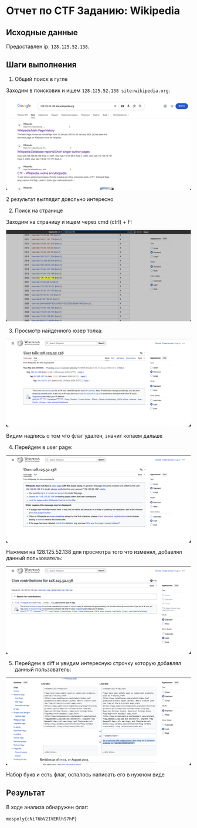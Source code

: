 # Отчет по CTF Заданию: Wikipedia

## Исходные данные
Предоставлен ip: `128.125.52.138`.

## Шаги выполнения
1. Общий поиск в гугле

Заходим в поисковик и ищем `128.125.52.138 site:wikipedia.org`:

![Результат поиска](images/screen4.png)

2 результат выглядит довольно интересно

2. Поиск на странице

Заходим на страницу и ищем через cmd (ctrl) + F:

![Поиск на странице](images/screen5.png)

3. Просмотр найденного юзер толка:

![Просмотр юзер толка](images/screen6.png)

Видим надпись о том что флаг удален, значит копаем дальше

4. Перейдем в user page:

![Просмотр user page](images/screen7.png)

Нажмем на 128.125.52.138 для просмотра того что изменял, добавлял данный пользователь:

![Просмотр изменений пользователя](images/screen8.png)

5. Перейдем в diff и увидим интересную строчку которую добавлял данный пользователь:

![Просмотр diff](images/screen9.png)

Набор букв и есть флаг, осталось написать его в нужном виде
## Результат

В ходе анализа обнаружен флаг:

`mospoly{cNi76bV2IVERlh97hP}`
